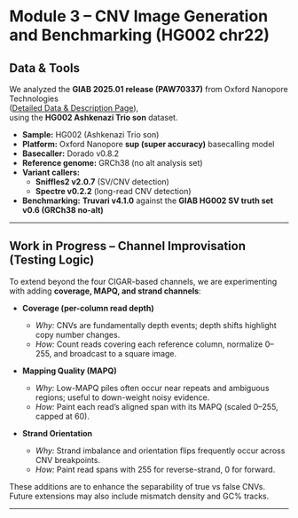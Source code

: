 # Module 3 – CNV Image Generation and Benchmarking (HG002 chr22)

## Data & Tools

We analyzed the **GIAB 2025.01 release (PAW70337)** from Oxford Nanopore Technologies  
([Detailed Data & Description Page](https://epi2me.nanoporetech.com/giab-2025.01/)),  
using the **HG002 Ashkenazi Trio son** dataset.  

- **Sample:** HG002 (Ashkenazi Trio son)  
- **Platform:** Oxford Nanopore **sup (super accuracy)** basecalling model  
- **Basecaller:** Dorado v0.8.2  
- **Reference genome:** GRCh38 (no alt analysis set)  
- **Variant callers:**  
  - **Sniffles2 v2.0.7** (SV/CNV detection)  
  - **Spectre v0.2.2** (long-read CNV detection)  
- **Benchmarking:** **Truvari v4.1.0** against the **GIAB HG002 SV truth set v0.6 (GRCh38 no-alt)**  

---

## Work in Progress – Channel Improvisation (Testing Logic)
To extend beyond the four CIGAR-based channels, we are experimenting with adding **coverage, MAPQ, and strand channels**:

- **Coverage (per-column read depth)**  
  - *Why:* CNVs are fundamentally depth events; depth shifts highlight copy number changes.  
  - *How:* Count reads covering each reference column, normalize 0–255, and broadcast to a square image.  

- **Mapping Quality (MAPQ)**  
  - *Why:* Low-MAPQ piles often occur near repeats and ambiguous regions; useful to down-weight noisy evidence.  
  - *How:* Paint each read’s aligned span with its MAPQ (scaled 0–255, capped at 60).  

- **Strand Orientation**  
  - *Why:* Strand imbalance and orientation flips frequently occur across CNV breakpoints.  
  - *How:* Paint read spans with 255 for reverse-strand, 0 for forward.  

These additions are to enhance the separability of true vs false CNVs. Future extensions may also include mismatch density and GC% tracks.

---


